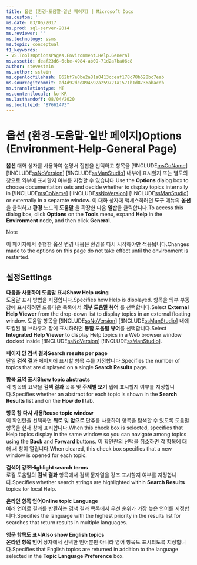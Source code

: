 ```yaml
---
title: 옵션 (환경-도움말-일반 페이지) | Microsoft Docs
ms.custom: ''
ms.date: 03/06/2017
ms.prod: sql-server-2014
ms.reviewer: ''
ms.technology: ssms
ms.topic: conceptual
f1_keywords:
- VS.ToolsOptionsPages.Environment.Help.General
ms.assetid: deaf23d6-6cbe-4984-ab09-71d2a7ba06c8
author: stevestein
ms.author: sstein
ms.openlocfilehash: 862bf7e0be2a81a0413cceaf178c78b528bc7eab
ms.sourcegitcommit: ad4d92dce894592a259721a1571b1d8736abacdb
ms.translationtype: MT
ms.contentlocale: ko-KR
ms.lasthandoff: 08/04/2020
ms.locfileid: "87661473"
---
```

# <a name="options-environment-help-general-page"></a><span data-ttu-id="a7790-102">옵션 (환경-도움말-일반 페이지)</span><span class="sxs-lookup"><span data-stu-id="a7790-102">Options (Environment-Help-General Page)</span></span>
  <span data-ttu-id="a7790-103">**옵션** 대화 상자를 사용하여 설명서 집합을 선택하고 항목을 [!INCLUDE[msCoName](../../includes/msconame-md.md)] [!INCLUDE[ssNoVersion](../../includes/ssnoversion-md.md)] [!INCLUDE[ssManStudio](../../includes/ssmanstudio-md.md)] 내부에 표시할지 또는 별도의 창으로 외부에 표시할지 여부를 지정할 수 있습니다.</span><span class="sxs-lookup"><span data-stu-id="a7790-103">Use the **Options** dialog box to choose documentation sets and decide whether to display topics internally in [!INCLUDE[msCoName](../../includes/msconame-md.md)] [!INCLUDE[ssNoVersion](../../includes/ssnoversion-md.md)] [!INCLUDE[ssManStudio](../../includes/ssmanstudio-md.md)] or externally in a separate window.</span></span> <span data-ttu-id="a7790-104">이 대화 상자에 액세스하려면 **도구** 메뉴의 **옵션** 을 클릭하고 **환경** 노드의 **도움말** 을 확장한 다음 **일반**을 클릭합니다.</span><span class="sxs-lookup"><span data-stu-id="a7790-104">To access this dialog box, click **Options** on the **Tools** menu, expand **Help** in the **Environment** node, and then click **General**.</span></span>  
  
> [!NOTE]  
>  <span data-ttu-id="a7790-105">이 페이지에서 수행한 옵션 변경 내용은 환경을 다시 시작해야만 적용됩니다.</span><span class="sxs-lookup"><span data-stu-id="a7790-105">Changes made to the options on this page do not take effect until the environment is restarted.</span></span>  
  
## <a name="settings"></a><span data-ttu-id="a7790-106">설정</span><span class="sxs-lookup"><span data-stu-id="a7790-106">Settings</span></span>  
 <span data-ttu-id="a7790-107">**다음을 사용하여 도움말 표시**</span><span class="sxs-lookup"><span data-stu-id="a7790-107">**Show Help using**</span></span>  
 <span data-ttu-id="a7790-108">도움말 표시 방법을 지정합니다.</span><span class="sxs-lookup"><span data-stu-id="a7790-108">Specifies how Help is displayed.</span></span> <span data-ttu-id="a7790-109">항목을 외부 부동 창에 표시하려면 드롭다운 목록에서 **외부 도움말 뷰어** 를 선택합니다.</span><span class="sxs-lookup"><span data-stu-id="a7790-109">Select **External Help Viewer** from the drop-down list to display topics in an external floating window.</span></span> <span data-ttu-id="a7790-110">도움말 항목을 [!INCLUDE[ssNoVersion](../../includes/ssnoversion-md.md)] [!INCLUDE[ssManStudio](../../includes/ssmanstudio-md.md)] 내에 도킹된 웹 브라우저 창에 표시하려면 **통합 도움말 뷰어**를 선택합니다.</span><span class="sxs-lookup"><span data-stu-id="a7790-110">Select **Integrated Help Viewer** to display Help topics in a Web browser window docked inside [!INCLUDE[ssNoVersion](../../includes/ssnoversion-md.md)] [!INCLUDE[ssManStudio](../../includes/ssmanstudio-md.md)].</span></span>  
  
 <span data-ttu-id="a7790-111">**페이지 당 검색 결과**</span><span class="sxs-lookup"><span data-stu-id="a7790-111">**Search results per page**</span></span>  
 <span data-ttu-id="a7790-112">단일 **검색 결과** 페이지에 표시할 항목 수를 지정합니다.</span><span class="sxs-lookup"><span data-stu-id="a7790-112">Specifies the number of topics that are displayed on a single **Search Results** page.</span></span>  
  
 <span data-ttu-id="a7790-113">**항목 요약 표시**</span><span class="sxs-lookup"><span data-stu-id="a7790-113">**Show topic abstracts**</span></span>  
 <span data-ttu-id="a7790-114">각 항목의 요약을 **검색 결과** 목록 및 **주제별 보기** 탭에 표시할지 여부를 지정합니다.</span><span class="sxs-lookup"><span data-stu-id="a7790-114">Specifies whether an abstract for each topic is shown in the **Search Results** list and on the **How do I** tab.</span></span>  
  
 <span data-ttu-id="a7790-115">**항목 창 다시 사용**</span><span class="sxs-lookup"><span data-stu-id="a7790-115">**Reuse topic window**</span></span>  
 <span data-ttu-id="a7790-116">이 확인란을 선택하면 **뒤로** 및 **앞으로** 단추를 사용하여 항목을 탐색할 수 있도록 도움말 항목을 현재 창에 표시합니다.</span><span class="sxs-lookup"><span data-stu-id="a7790-116">When this check box is selected, specifies that Help topics display in the same window so you can navigate among topics using the **Back** and **Forward** buttons.</span></span> <span data-ttu-id="a7790-117">이 확인란의 선택을 취소하면 각 항목에 대해 새 창이 열립니다.</span><span class="sxs-lookup"><span data-stu-id="a7790-117">When cleared, this check box specifies that a new window is opened for each topic.</span></span>  
  
 <span data-ttu-id="a7790-118">**검색어 강조**</span><span class="sxs-lookup"><span data-stu-id="a7790-118">**Highlight search terms**</span></span>  
 <span data-ttu-id="a7790-119">로컬 도움말의 **검색 결과** 항목에서 검색 문자열을 강조 표시할지 여부를 지정합니다.</span><span class="sxs-lookup"><span data-stu-id="a7790-119">Specifies whether search strings are highlighted within **Search Results** topics for local Help.</span></span>  
  
 <span data-ttu-id="a7790-120">**온라인 항목 언어**</span><span class="sxs-lookup"><span data-stu-id="a7790-120">**Online topic Language**</span></span>  
 <span data-ttu-id="a7790-121">여러 언어로 결과를 반환하는 검색 결과 목록에서 우선 순위가 가장 높은 언어를 지정합니다.</span><span class="sxs-lookup"><span data-stu-id="a7790-121">Specifies the language with the highest priority in the results list for searches that return results in multiple languages.</span></span>  
  
 <span data-ttu-id="a7790-122">**영문 항목도 표시**</span><span class="sxs-lookup"><span data-stu-id="a7790-122">**Also show English topics**</span></span>  
 <span data-ttu-id="a7790-123">**온라인 항목 언어** 상자에서 선택한 언어뿐만 아니라 영어 항목도 표시되도록 지정합니다.</span><span class="sxs-lookup"><span data-stu-id="a7790-123">Specifies that English topics are returned in addition to the language selected in the **Topic Language Preference** box.</span></span>  
  
  
